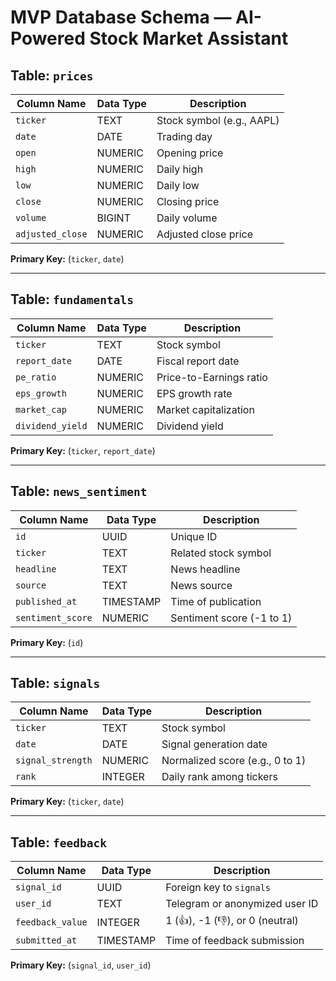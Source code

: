 # MVP Database Schema — AI-Powered Stock Market Assistant

## Table: `prices`

| Column Name     | Data Type | Description                   |
|------------------|------------|-------------------------------|
| `ticker`         | TEXT       | Stock symbol (e.g., AAPL)     |
| `date`           | DATE       | Trading day                   |
| `open`           | NUMERIC    | Opening price                 |
| `high`           | NUMERIC    | Daily high                    |
| `low`            | NUMERIC    | Daily low                     |
| `close`          | NUMERIC    | Closing price                 |
| `volume`         | BIGINT     | Daily volume                  |
| `adjusted_close` | NUMERIC    | Adjusted close price          |

**Primary Key:** (`ticker`, `date`)

---

## Table: `fundamentals`

| Column Name     | Data Type | Description                      |
|------------------|------------|----------------------------------|
| `ticker`         | TEXT       | Stock symbol                     |
| `report_date`    | DATE       | Fiscal report date               |
| `pe_ratio`       | NUMERIC    | Price-to-Earnings ratio          |
| `eps_growth`     | NUMERIC    | EPS growth rate                  |
| `market_cap`     | NUMERIC    | Market capitalization            |
| `dividend_yield` | NUMERIC    | Dividend yield                   |

**Primary Key:** (`ticker`, `report_date`)

---

## Table: `news_sentiment`

| Column Name      | Data Type | Description                      |
|------------------|------------|----------------------------------|
| `id`             | UUID       | Unique ID                        |
| `ticker`         | TEXT       | Related stock symbol             |
| `headline`       | TEXT       | News headline                    |
| `source`         | TEXT       | News source                      |
| `published_at`   | TIMESTAMP  | Time of publication              |
| `sentiment_score`| NUMERIC    | Sentiment score (-1 to 1)        |

**Primary Key:** (`id`)

---

## Table: `signals`

| Column Name      | Data Type | Description                      |
|------------------|------------|----------------------------------|
| `ticker`         | TEXT       | Stock symbol                     |
| `date`           | DATE       | Signal generation date           |
| `signal_strength`| NUMERIC    | Normalized score (e.g., 0 to 1)  |
| `rank`           | INTEGER    | Daily rank among tickers         |

**Primary Key:** (`ticker`, `date`)

---

## Table: `feedback`

| Column Name      | Data Type | Description                      |
|------------------|------------|----------------------------------|
| `signal_id`      | UUID       | Foreign key to `signals`         |
| `user_id`        | TEXT       | Telegram or anonymized user ID   |
| `feedback_value` | INTEGER    | 1 (👍), -1 (👎), or 0 (neutral)   |
| `submitted_at`   | TIMESTAMP  | Time of feedback submission      |

**Primary Key:** (`signal_id`, `user_id`)